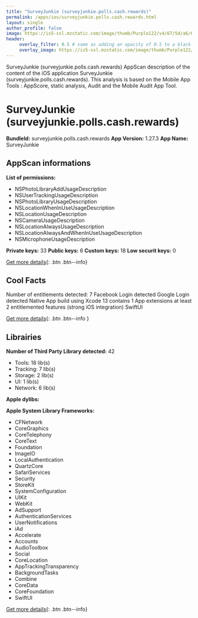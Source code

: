 ```yaml
---
title: "SurveyJunkie (surveyjunkie.polls.cash.rewards)"
permalink: /apps/ios/surveyjunkie.polls.cash.rewards.html
layout: single
author_profile: false
image: https://is5-ssl.mzstatic.com/image/thumb/Purple122/v4/67/5d/a6/675da6b7-a92b-fa15-e82a-af9835b17691/AppIcon-1x_U007emarketing-0-7-0-85-220.png/512x512bb.jpg
header: 
     overlay_filter: 0.5 # same as adding an opacity of 0.5 to a black background
     overlay_image: https://is5-ssl.mzstatic.com/image/thumb/Purple122/v4/67/5d/a6/675da6b7-a92b-fa15-e82a-af9835b17691/AppIcon-1x_U007emarketing-0-7-0-85-220.png/512x512bb.jpg
---
```

SurveyJunkie (surveyjunkie.polls.cash.rewards) AppScan description of the content of the iOS application SurveyJunkie (surveyjunkie.polls.cash.rewards). This analysis is based on the Mobile App Tools : AppScore, static analysis, Audit and the Mobile Audit App Tool.

# SurveyJunkie (surveyjunkie.polls.cash.rewards)

**BundleId:** surveyjunkie.polls.cash.rewards
**App Version:** 1.27.3
**App Name:** SurveyJunkie


## AppScan informations 

**List of permissions:** 
- NSPhotoLibraryAddUsageDescription
- NSUserTrackingUsageDescription
- NSPhotoLibraryUsageDescription
- NSLocationWhenInUseUsageDescription
- NSLocationUsageDescription
- NSCameraUsageDescription
- NSLocationAlwaysUsageDescription
- NSLocationAlwaysAndWhenInUseUsageDescription
- NSMicrophoneUsageDescription
  
  
**Private keys:** 33
**Public keys:** 6
**Custom keys:** 18
**Low securit keys:** 0
  
[Get more details](/pricing.html){: .btn .btn--info}

## Cool Facts

Number of entitlements detected: 7
Facebook Login detected
Google Login detected
Native App
build using Xcode 13
contains 1 App extensions
at least 2 entitlemented features (strong iOS integration)
SwiftUI
  
[Get more details](/pricing.html){: .btn .btn--info }

## Librairies 
**Number of Third Party Library detected:** 42
- Tools: 18 lib(s)
- Tracking: 7 lib(s)
- Storage: 2 lib(s)
- UI: 1 lib(s)
- Network: 6 lib(s)


**Apple dylibs:**


**Apple System Library Frameworks:**
- CFNetwork
- CoreGraphics
- CoreTelephony
- CoreText
- Foundation
- ImageIO
- LocalAuthentication
- QuartzCore
- SafariServices
- Security
- StoreKit
- SystemConfiguration
- UIKit
- WebKit
- AdSupport
- AuthenticationServices
- UserNotifications
- iAd
- Accelerate
- Accounts
- AudioToolbox
- Social
- CoreLocation
- AppTrackingTransparency
- BackgroundTasks
- Combine
- CoreData
- CoreFoundation
- SwiftUI


  
[Get more details](/pricing.html){: .btn .btn--info}

